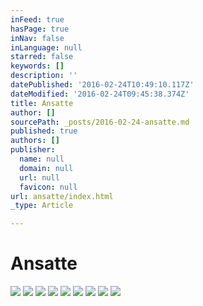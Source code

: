 ```yaml
---
inFeed: true
hasPage: true
inNav: false
inLanguage: null
starred: false
keywords: []
description: ''
datePublished: '2016-02-24T10:49:10.117Z'
dateModified: '2016-02-24T09:45:38.374Z'
title: Ansatte
author: []
sourcePath: _posts/2016-02-24-ansatte.md
published: true
authors: []
publisher:
  name: null
  domain: null
  url: null
  favicon: null
url: ansatte/index.html
_type: Article

---
```

# Ansatte
![](https://s3-us-west-2.amazonaws.com/the-grid-img/p/1133f224b47f35f23a50148ef83e74bafe08969b.jpg)
![](https://the-grid-user-content.s3-us-west-2.amazonaws.com/ce8c367c-a4c2-48fc-8431-a647c3aac73a.jpg)
![](https://the-grid-user-content.s3-us-west-2.amazonaws.com/c97af083-cf96-4abd-8c90-281eda90162f.jpg)
![](https://the-grid-user-content.s3-us-west-2.amazonaws.com/77e28006-9776-48c0-a8e7-e3fe26714c91.jpg)
![](https://the-grid-user-content.s3-us-west-2.amazonaws.com/04d2d259-235c-4726-a077-104b90b8cd77.jpg)
![](https://s3-us-west-2.amazonaws.com/the-grid-img/p/7f90afc0874c6e4260d786087a3ebdeca57eeaad.jpg)
![](https://s3-us-west-2.amazonaws.com/the-grid-img/p/beb132d1a0baf74c46f24a393d9cbd9b48af96fb.jpg)
![](https://the-grid-user-content.s3-us-west-2.amazonaws.com/0a3546c2-2c75-4422-bdf2-3b7e989e744d.jpg)
![](https://s3-us-west-2.amazonaws.com/the-grid-img/p/4ecf5cb5611284deab6fd551b213173cfbe5af8d.jpg)